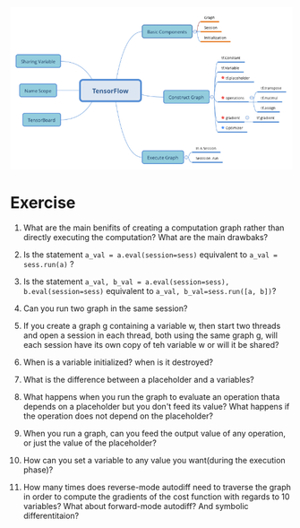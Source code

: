 ![](./TensorFlow.png)


# Exercise

1. What are the main benifits of creating a computation graph rather than directly executing the computation? What are the main drawbaks?

2. Is the statement `a_val = a.eval(session=sess)` equivalent to `a_val = sess.run(a)` ?

3. Is the statement `a_val, b_val = a.eval(session=sess), b.eval(session=sess)` equivalent to `a_val, b_val=sess.run([a, b])`?

4. Can you run two graph in the same session?

5. If you create a graph g containing a variable w, then start two threads and open a session in each thread, both using the same graph g, will each session have its own copy of teh variable w or will it be shared?

6. When is a variable initialized? when is it destroyed?

7. What is the difference between a placeholder and a variables?

8. What happens when you run the graph to evaluate an operation thata depends on a placeholder but you don't feed its value? What happens if the operation does not depend on the placeholder?

9. When you run a graph, can you feed the output value of any operation, or just the value of the placeholder?

10. How can you set a variable to any value you want(during the execution phase)?

11. How many times does reverse-mode autodiff need to traverse the graph in order to compute the gradients of the cost function with regards to 10 variables? What about forward-mode autodiff? And symbolic differentitaion?
